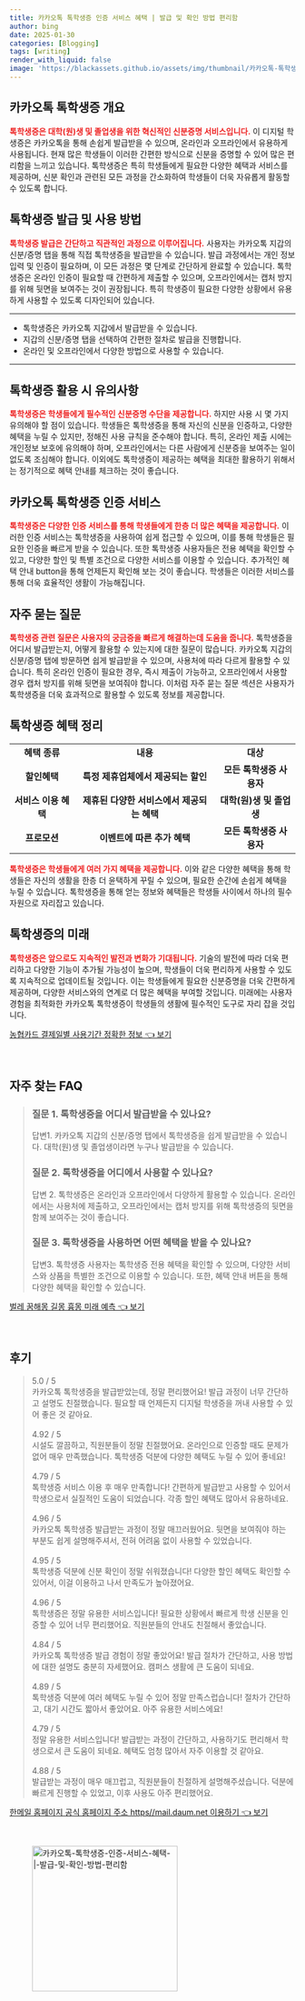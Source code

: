 ```yaml
---
title: 카카오톡 톡학생증 인증 서비스 혜택 | 발급 및 확인 방법 편리함
author: bing
date: 2025-01-30
categories: [Blogging]
tags: [writing]
render_with_liquid: false
image: 'https://blackassets.github.io/assets/img/thumbnail/카카오톡-톡학생증-인증-서비스-혜택-|-발급-및-확인-방법-편리함.webp'
---
```



<h2 id='카카오톡_톡학생증_개요'>카카오톡 톡학생증 개요</h2>

<p><b><span style="color: #ee2323;">톡학생증은 대학(원)생 및 졸업생을 위한 혁신적인 신분증명 서비스입니다.</span></b> 이 디지털 학생증은 카카오톡을 통해 손쉽게 발급받을 수 있으며, 온라인과 오프라인에서 유용하게 사용됩니다. 현재 많은 학생들이 이러한 간편한 방식으로 신분을 증명할 수 있어 많은 편리함을 느끼고 있습니다. 톡학생증은 특히 학생들에게 필요한 다양한 혜택과 서비스를 제공하며, 신분 확인과 관련된 모든 과정을 간소화하여 학생들이 더욱 자유롭게 활동할 수 있도록 합니다.</p>

<h2 id='톡학생증_발급_및_사용_방법'>톡학생증 발급 및 사용 방법</h2>

<p><b><span style="color: #ee2323;">톡학생증 발급은 간단하고 직관적인 과정으로 이루어집니다.</span></b> 사용자는 카카오톡 지갑의 신분/증명 탭을 통해 직접 톡학생증을 발급받을 수 있습니다. 발급 과정에서는 개인 정보 입력 및 인증이 필요하며, 이 모든 과정은 몇 단계로 간단하게 완료할 수 있습니다. 톡학생증은 온라인 인증이 필요할 때 간편하게 제출할 수 있으며, 오프라인에서는 캡처 방지를 위해 뒷면을 보여주는 것이 권장됩니다. 특히 학생증이 필요한 다양한 상황에서 유용하게 사용할 수 있도록 디자인되어 있습니다.</p>

<hr />

<ul>
    <li>톡학생증은 카카오톡 지갑에서 발급받을 수 있습니다.</li>
    <li>지갑의 신분/증명 탭을 선택하여 간편한 절차로 발급을 진행합니다.</li>
    <li>온라인 및 오프라인에서 다양한 방법으로 사용할 수 있습니다.</li>
</ul>

<hr />

<h2 id='톡학생증_활용_시_유의사항'>톡학생증 활용 시 유의사항</h2>

<p><b><span style="color: #ee2323;">톡학생증은 학생들에게 필수적인 신분증명 수단을 제공합니다.</span></b> 하지만 사용 시 몇 가지 유의해야 할 점이 있습니다. 학생들은 톡학생증을 통해 자신의 신분을 인증하고, 다양한 혜택을 누릴 수 있지만, 정해진 사용 규칙을 준수해야 합니다. 특히, 온라인 제출 시에는 개인정보 보호에 유의해야 하며, 오프라인에서는 다른 사람에게 신분증을 보여주는 일이 없도록 조심해야 합니다. 이외에도 톡학생증이 제공하는 혜택을 최대한 활용하기 위해서는 정기적으로 혜택 안내를 체크하는 것이 좋습니다.</p>

<h2 id='카카오톡_톡학생증_인증_서비스'>카카오톡 톡학생증 인증 서비스</h2>

<p><b><span style="color: #ee2323;">톡학생증은 다양한 인증 서비스를 통해 학생들에게 한층 더 많은 혜택을 제공합니다.</span></b> 이러한 인증 서비스는 톡학생증을 사용하여 쉽게 접근할 수 있으며, 이를 통해 학생들은 필요한 인증을 빠르게 받을 수 있습니다. 또한 톡학생증 사용자들은 전용 혜택을 확인할 수 있고, 다양한 할인 및 특별 조건으로 다양한 서비스를 이용할 수 있습니다. 추가적인 혜택 안내 button을 통해 언제든지 확인해 보는 것이 좋습니다. 학생들은 이러한 서비스를 통해 더욱 효율적인 생활이 가능해집니다.</p>

<h2 id='자주_묻는_질문'>자주 묻는 질문</h2>

<p><b><span style="color: #ee2323;">톡학생증 관련 질문은 사용자의 궁금증을 빠르게 해결하는데 도움을 줍니다.</span></b> 톡학생증을 어디서 발급받는지, 어떻게 활용할 수 있는지에 대한 질문이 많습니다. 카카오톡 지갑의 신분/증명 탭에 방문하면 쉽게 발급받을 수 있으며, 사용처에 따라 다르게 활용할 수 있습니다. 특히 온라인 인증이 필요한 경우, 즉시 제출이 가능하고, 오프라인에서 사용할 경우 캡처 방지를 위해 뒷면을 보여줘야 합니다. 이처럼 자주 묻는 질문 섹션은 사용자가 톡학생증을 더욱 효과적으로 활용할 수 있도록 정보를 제공합니다.</p>

<h2 id='톡학생증_혜택_정리'>톡학생증 혜택 정리</h2>

<table>
    <tr>
        <td style="text-align: center; height: 17px;"><b>혜택 종류</b></td>
        <td style="text-align: center; height: 17px;"><b>내용</b></td>
        <td style="text-align: center; height: 17px;"><b>대상</b></td>
    </tr>
    <tr>
        <td style="text-align: center; height: 17px;"><b>할인혜택</b></td>
        <td style="text-align: center; height: 17px;"><b>특정 제휴업체에서 제공되는 할인</b></td>
        <td style="text-align: center; height: 17px;"><b>모든 톡학생증 사용자</b></td>
    </tr>
    <tr>
        <td style="text-align: center; height: 17px;"><b>서비스 이용 혜택</b></td>
        <td style="text-align: center; height: 17px;"><b>제휴된 다양한 서비스에서 제공되는 혜택</b></td>
        <td style="text-align: center; height: 17px;"><b>대학(원)생 및 졸업생</b></td>
    </tr>
    <tr>
        <td style="text-align: center; height: 17px;"><b>프로모션</b></td>
        <td style="text-align: center; height: 17px;"><b>이벤트에 따른 추가 혜택</b></td>
        <td style="text-align: center; height: 17px;"><b>모든 톡학생증 사용자</b></td>
    </tr>
</table>

<p><b><span style="color: #ee2323;">톡학생증은 학생들에게 여러 가지 혜택을 제공합니다.</span></b> 이와 같은 다양한 혜택을 통해 학생들은 자신의 생활을 한층 더 윤택하게 꾸릴 수 있으며, 필요한 순간에 손쉽게 혜택을 누릴 수 있습니다. 톡학생증을 통해 얻는 정보와 혜택들은 학생들 사이에서 하나의 필수 자원으로 자리잡고 있습니다.</p>

<h2 id='톡학생증의_미래'>톡학생증의 미래</h2>

<p><b><span style="color: #ee2323;">톡학생증은 앞으로도 지속적인 발전과 변화가 기대됩니다.</span></b> 기술의 발전에 따라 더욱 편리하고 다양한 기능이 추가될 가능성이 높으며, 학생들이 더욱 편리하게 사용할 수 있도록 지속적으로 업데이트될 것입니다. 이는 학생들에게 필요한 신분증명을 더욱 간편하게 제공하며, 다양한 서비스와의 연계로 더 많은 혜택을 부여할 것입니다. 미래에는 사용자 경험을 최적화한 카카오톡 톡학생증이 학생들의 생활에 필수적인 도구로 자리 잡을 것입니다.</p>


<p><a class="click-button" title="농협카드 결제일별 사용기간 정확한 정보" href="https://blackassets.github.io/posts/%EB%86%8D%ED%98%91%EC%B9%B4%EB%93%9C-%EA%B2%B0%EC%A0%9C%EC%9D%BC%EB%B3%84-%EC%82%AC%EC%9A%A9%EA%B8%B0%EA%B0%84-%EC%A0%95%ED%99%95%ED%95%9C-%EC%A0%95%EB%B3%B4/" rel="dofollow">농협카드 결제일별 사용기간 정확한 정보 👈 보기</a></p><br>
<h2 id='자주_찾는_FAQ'>자주 찾는 FAQ</h2>
<div itemscope="" itemtype="https://schema.org/FAQPage"> 
<blockquote> 
<div itemscope="" itemprop="mainEntity" itemtype="https://schema.org/Question"> 
<h3 itemprop="name">질문 1. 톡학생증을 어디서 발급받을 수 있나요?</h3> 
<div itemscope="" itemprop="acceptedAnswer" itemtype="https://schema.org/Answer"> 
<span itemprop="text"> 
<p>답변1. 카카오톡 지갑의 신분/증명 탭에서 톡학생증을 쉽게 발급받을 수 있습니다. 대학(원)생 및 졸업생이라면 누구나 발급받을 수 있습니다.</p> 
</span> 
</div> 
</div> 

<div itemscope="" itemprop="mainEntity" itemtype="https://schema.org/Question"> 
<h3 itemprop="name">질문 2. 톡학생증을 어디에서 사용할 수 있나요?</h3> 
<div itemscope="" itemprop="acceptedAnswer" itemtype="https://schema.org/Answer"> 
<span itemprop="text"> 
<p>답변 2. 톡학생증은 온라인과 오프라인에서 다양하게 활용할 수 있습니다. 온라인에서는 사용처에 제출하고, 오프라인에서는 캡처 방지를 위해 톡학생증의 뒷면을 함께 보여주는 것이 좋습니다.</p> 
</span> 
</div> 
</div> 

<div itemscope="" itemprop="mainEntity" itemtype="https://schema.org/Question"> 
<h3 itemprop="name">질문 3. 톡학생증을 사용하면 어떤 혜택을 받을 수 있나요?</h3> 
<div itemscope="" itemprop="acceptedAnswer" itemtype="https://schema.org/Answer"> 
<span itemprop="text"> 
<p>답변3. 톡학생증 사용자는 톡학생증 전용 혜택을 확인할 수 있으며, 다양한 서비스와 상품을 특별한 조건으로 이용할 수 있습니다. 또한, 혜택 안내 버튼을 통해 다양한 혜택을 확인할 수 있습니다.</p> 
</span> 
</div> 
</div> 

</blockquote> 
</div>
<p><a class="click-button" title="벌레 꿈해몽 길몽 흉몽 미래 예측" href="https://blackassets.github.io/posts/%EB%B2%8C%EB%A0%88-%EA%BF%88%ED%95%B4%EB%AA%BD-%EA%B8%B8%EB%AA%BD-%ED%9D%89%EB%AA%BD-%EB%AF%B8%EB%9E%98-%EC%98%88%EC%B8%A1/" rel="dofollow">벌레 꿈해몽 길몽 흉몽 미래 예측 👈 보기</a></p><br>
<h2 id='후기'>후기</h2>
<div itemscope itemtype="https://schema.org/Product">
  <blockquote>
  <div itemprop="review" itemscope itemtype="https://schema.org/Review">
      <div itemprop="reviewRating" itemscope itemtype="https://schema.org/Rating"> <span itemprop="ratingValue">5.0</span> / <span itemprop="bestRating">5</span> </div>
      <span itemprop="reviewBody">카카오톡 톡학생증을 발급받았는데, 정말 편리했어요! 발급 과정이 너무 간단하고 설명도 친절했습니다. 필요할 때 언제든지 디지털 학생증을 꺼내 사용할 수 있어 좋은 것 같아요.</span>
  </div>
  <br>
  <div itemprop="review" itemscope itemtype="https://schema.org/Review">
      <div itemprop="reviewRating" itemscope itemtype="https://schema.org/Rating"> <span itemprop="ratingValue">4.92</span> / <span itemprop="bestRating">5</span> </div>
      <span itemprop="reviewBody">시설도 깔끔하고, 직원분들이 정말 친절했어요. 온라인으로 인증할 때도 문제가 없어 매우 만족했습니다. 톡학생증 덕분에 다양한 혜택도 누릴 수 있어 좋네요!</span>
  </div>
  <br>
  <div itemprop="review" itemscope itemtype="https://schema.org/Review">
      <div itemprop="reviewRating" itemscope itemtype="https://schema.org/Rating"> <span itemprop="ratingValue">4.79</span> / <span itemprop="bestRating">5</span> </div>
      <span itemprop="reviewBody">톡학생증 서비스 이용 후 매우 만족합니다! 간편하게 발급받고 사용할 수 있어서 학생으로서 실질적인 도움이 되었습니다. 각종 할인 혜택도 많아서 유용하네요.</span>
  </div>
  <br>
  <div itemprop="review" itemscope itemtype="https://schema.org/Review">
      <div itemprop="reviewRating" itemscope itemtype="https://schema.org/Rating"> <span itemprop="ratingValue">4.96</span> / <span itemprop="bestRating">5</span> </div>
      <span itemprop="reviewBody">카카오톡 톡학생증 발급받는 과정이 정말 매끄러웠어요. 뒷면을 보여줘야 하는 부분도 쉽게 설명해주셔서, 전혀 어려움 없이 사용할 수 있었습니다.</span>
  </div>
  <br>
  <div itemprop="review" itemscope itemtype="https://schema.org/Review">
      <div itemprop="reviewRating" itemscope itemtype="https://schema.org/Rating"> <span itemprop="ratingValue">4.95</span> / <span itemprop="bestRating">5</span> </div>
      <span itemprop="reviewBody">톡학생증 덕분에 신분 확인이 정말 쉬워졌습니다! 다양한 할인 혜택도 확인할 수 있어서, 이걸 이용하고 나서 만족도가 높아졌어요.</span>
  </div>
  <br>
  <div itemprop="review" itemscope itemtype="https://schema.org/Review">
      <div itemprop="reviewRating" itemscope itemtype="https://schema.org/Rating"> <span itemprop="ratingValue">4.96</span> / <span itemprop="bestRating">5</span> </div>
      <span itemprop="reviewBody">톡학생증은 정말 유용한 서비스입니다! 필요한 상황에서 빠르게 학생 신분을 인증할 수 있어 너무 편리했어요. 직원분들의 안내도 친절해서 좋았습니다.</span>
  </div>
  <br>
  <div itemprop="review" itemscope itemtype="https://schema.org/Review">
      <div itemprop="reviewRating" itemscope itemtype="https://schema.org/Rating"> <span itemprop="ratingValue">4.84</span> / <span itemprop="bestRating">5</span> </div>
      <span itemprop="reviewBody">카카오톡 톡학생증 발급 경험이 정말 좋았어요! 발급 절차가 간단하고, 사용 방법에 대한 설명도 충분히 자세했어요. 캠퍼스 생활에 큰 도움이 되네요.</span>
  </div>
  <br>
  <div itemprop="review" itemscope itemtype="https://schema.org/Review">
      <div itemprop="reviewRating" itemscope itemtype="https://schema.org/Rating"> <span itemprop="ratingValue">4.89</span> / <span itemprop="bestRating">5</span> </div>
      <span itemprop="reviewBody">톡학생증 덕분에 여러 혜택도 누릴 수 있어 정말 만족스럽습니다! 절차가 간단하고, 대기 시간도 짧아서 좋았어요. 아주 유용한 서비스에요!</span>
  </div>
  <br>
  <div itemprop="review" itemscope itemtype="https://schema.org/Review">
      <div itemprop="reviewRating" itemscope itemtype="https://schema.org/Rating"> <span itemprop="ratingValue">4.79</span> / <span itemprop="bestRating">5</span> </div>
      <span itemprop="reviewBody">정말 유용한 서비스입니다! 발급받는 과정이 간단하고, 사용하기도 편리해서 학생으로서 큰 도움이 되네요. 혜택도 엄청 많아서 자주 이용할 것 같아요.</span>
  </div>
  <br>
  <div itemprop="review" itemscope itemtype="https://schema.org/Review">
      <div itemprop="reviewRating" itemscope itemtype="https://schema.org/Rating"> <span itemprop="ratingValue">4.88</span> / <span itemprop="bestRating">5</span> </div>
      <span itemprop="reviewBody">발급받는 과정이 매우 매끄럽고, 직원분들이 친절하게 설명해주셨습니다. 덕분에 빠르게 진행할 수 있었고, 이후 사용도 아주 편리했어요.</span>
  </div>
  </blockquote>
</div>
<p><a class="click-button" title="한메일 홈페이지 공식 홈페이지 주소 https//mail.daum.net 이용하기" href="https://blackassets.github.io/posts/%ED%95%9C%EB%A9%94%EC%9D%BC-%ED%99%88%ED%8E%98%EC%9D%B4%EC%A7%80-%EA%B3%B5%EC%8B%9D-%ED%99%88%ED%8E%98%EC%9D%B4%EC%A7%80-%EC%A3%BC%EC%86%8C-httpsmail.daum.net-%EC%9D%B4%EC%9A%A9%ED%95%98%EA%B8%B0/" rel="dofollow">한메일 홈페이지 공식 홈페이지 주소 https//mail.daum.net 이용하기 👈 보기</a></p><br>
<figure class="image"><img src="https://blackassets.github.io/assets/img/thumbnail/카카오톡-톡학생증-인증-서비스-혜택-|-발급-및-확인-방법-편리함.webp" alt="카카오톡-톡학생증-인증-서비스-혜택-|-발급-및-확인-방법-편리함" width="256" height="256"></figure>
